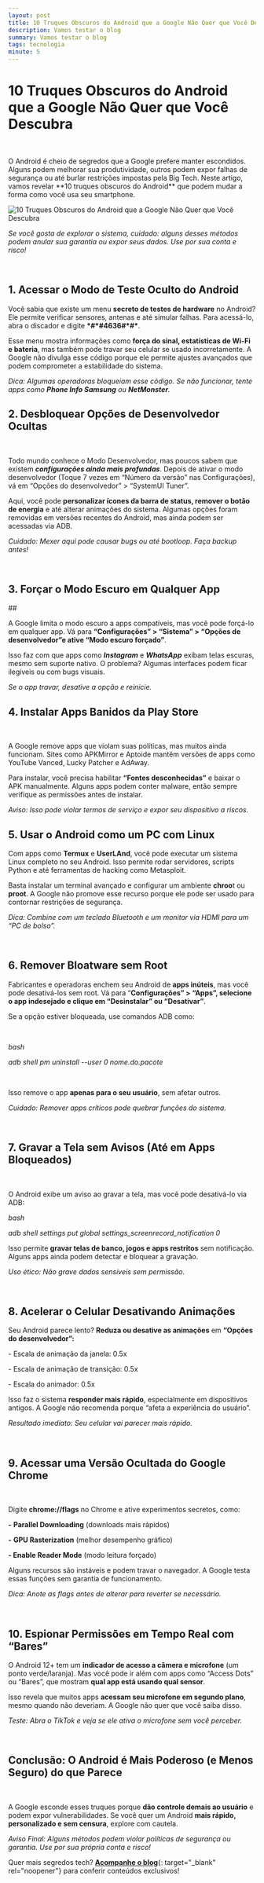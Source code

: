 ```yaml
---
layout: post
title: 10 Truques Obscuros do Android que a Google Não Quer que Você Descubra
description: Vamos testar o blog
summary: Vamos testar o blog
tags: tecnologia
minute: 5
---
```

# 10 Truques Obscuros do Android que a Google Não Quer que Você Descubra

&nbsp;

O Android é cheio de segredos que a Google prefere manter escondidos. Alguns podem melhorar sua produtividade, outros podem expor falhas de segurança ou até burlar restrições impostas pela Big Tech. Neste artigo, vamos revelar \*\*10 truques obscuros do Android\*\* que podem mudar a forma como você usa seu smartphone.

![10 Truques Obscuros do Android que a Google Não Quer que Você Descubra](https://i.imgur.com/TPM5FYJ.png)

*Se você gosta de explorar o sistema, cuidado: alguns desses métodos podem anular sua garantia ou expor seus dados. Use por sua conta e risco!*

&nbsp;

## 1\. Acessar o Modo de Teste Oculto do Android

Você sabia que existe um menu **secreto de testes de hardware** no Android? Ele permite verificar sensores, antenas e até simular falhas. Para acessá-lo, abra o discador e digite **\*#\*#4636#\*#\***.

Esse menu mostra informações como **força do sinal, estatísticas de Wi-Fi e bateria**, mas também pode travar seu celular se usado incorretamente. A Google não divulga esse código porque ele permite ajustes avançados que podem comprometer a estabilidade do sistema.

*Dica: Algumas operadoras bloqueiam esse código. Se não funcionar, tente apps como **Phone Info Samsung** ou **NetMonster**.*

## 2\. Desbloquear Opções de Desenvolvedor Ocultas

&nbsp;

Todo mundo conhece o  Modo Desenvolvedor, mas poucos sabem que existem ***configurações ainda mais profundas***. Depois de ativar o modo desenvolvedor (Toque 7 vezes em “Número da versão” nas Configurações), vá em “Opções do desenvolvedor” &gt; “SystemUI Tuner”.

Aqui, você pode **personalizar ícones da barra de status, remover o botão de energia** e até alterar animações do sistema. Algumas opções foram removidas em versões recentes do Android, mas ainda podem ser acessadas via ADB.

*Cuidado: Mexer aqui pode causar bugs ou até bootloop. Faça backup antes!*

&nbsp;

## 3\. Forçar o Modo Escuro em Qualquer App

\##

A Google limita o modo escuro a apps compatíveis, mas você pode forçá-lo em qualquer app. Vá para **“Configurações” &gt; “Sistema” &gt; “Opções de desenvolvedor”e ative “Modo escuro forçado”**.

Isso faz com que apps como ***Instagram*** e ***WhatsApp*** exibam telas escuras, mesmo sem suporte nativo. O problema? Algumas interfaces podem ficar ilegíveis ou com bugs visuais.

*Se o app travar, desative a opção e reinicie.*

## 4\. Instalar Apps Banidos da Play Store

&nbsp;

A Google remove apps que violam suas políticas, mas muitos ainda funcionam. Sites como APKMirror e Aptoide mantêm versões de apps como YouTube Vanced, Lucky Patcher e AdAway.

Para instalar, você precisa habilitar **“Fontes desconhecidas”** e baixar o APK manualmente. Alguns apps podem conter malware, então sempre verifique as permissões antes de instalar.

*Aviso: Isso pode violar termos de serviço e expor seu dispositivo a riscos.*

## 5\. Usar o Android como um PC com Linux

Com apps como **Termux** e **UserLAnd**, você pode executar um sistema Linux completo no seu Android. Isso permite rodar servidores, scripts Python e até ferramentas de hacking como Metasploit.

Basta instalar um terminal avançado e configurar um ambiente **chroo**t ou **proot**. A Google não promove esse recurso porque ele pode ser usado para contornar restrições de segurança.

*Dica: Combine com um teclado Bluetooth e um monitor via HDMI para um “PC de bolso”.*

&nbsp;

## 6\. Remover Bloatware sem Root

Fabricantes e operadoras enchem seu Android de **apps inúteis**, mas você pode desativá-los sem root. Vá para “**Configurações” &gt; “Apps”, selecione o app indesejado e clique em “Desinstalar” ou “Desativar”**.

Se a opção estiver bloqueada, use comandos ADB como:

&nbsp;

*bash*

*adb shell pm uninstall --user 0 nome.do.pacote*

&nbsp;

Isso remove o app **apenas para o seu usuário**, sem afetar outros.

*Cuidado: Remover apps críticos pode quebrar funções do sistema.*

&nbsp;

## 7\. Gravar a Tela sem Avisos (Até em Apps Bloqueados)

&nbsp;

O Android exibe um aviso ao gravar a tela, mas você pode desativá-lo via ADB:

*bash*

*adb shell settings put global settings\_screenrecord\_notification 0*

Isso permite **gravar telas de banco, jogos e apps restritos** sem notificação. Alguns apps ainda podem detectar e bloquear a gravação.

*Uso ético: Não grave dados sensíveis sem permissão.*

&nbsp;

## 8\. Acelerar o Celular Desativando Animações

Seu Android parece lento? **Reduza ou desative as animações** em **“Opções do desenvolvedor”:**

\- Escala de animação da janela: 0.5x

\- Escala de animação de transição: 0.5x

\- Escala do animador: 0.5x

Isso faz o sistema **responder mais rápido**, especialmente em dispositivos antigos. A Google não recomenda porque “afeta a experiência do usuário”.

*Resultado imediato: Seu celular vai parecer mais rápido.*

&nbsp;

## 9\. Acessar uma Versão Ocultada do Google Chrome

&nbsp;

Digite **chrome://flags** no Chrome e ative experimentos secretos, como:

**\-** **Parallel Downloading** (downloads mais rápidos)

**\-** **GPU Rasterization** (melhor desempenho gráfico)

**\- Enable Reader Mode** (modo leitura forçado)

Alguns recursos são instáveis e podem travar o navegador. A Google testa essas funções sem garantia de funcionamento.

*Dica: Anote as flags antes de alterar para reverter se necessário.*

&nbsp;

## 10\. Espionar Permissões em Tempo Real com “Bares”

O Android 12+ tem um **indicador de acesso a câmera e microfone** (um ponto verde/laranja). Mas você pode ir além com apps como “Access Dots” ou “Bares”, que mostram **qual app está usando qual sensor**.

Isso revela que muitos apps **acessam seu microfone em segundo plano**, mesmo quando não deveriam. A Google não quer que você saiba disso.

*Teste: Abra o TikTok e veja se ele ativa o microfone sem você perceber.*

&nbsp;

## Conclusão: O Android é Mais Poderoso (e Menos Seguro) do que Parece

&nbsp;

A Google esconde esses truques porque **dão controle demais ao usuário** e podem expor vulnerabilidades. Se você quer um Android **mais rápido, personalizado e sem censura**, explore com cautela.

*Aviso Final: Alguns métodos podem violar políticas de segurança ou garantia. Use por sua própria conta e risco!*

Quer mais segredos tech? [**Acompanhe o blog**](https://casadosnerds.github.io/){: target="_blank" rel="noopener"} para conferir conteúdos exclusivos!